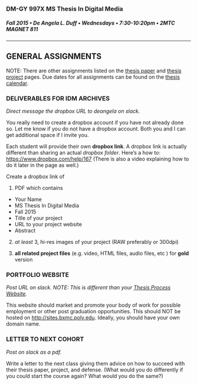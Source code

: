 ### DM-GY 997X MS Thesis In Digital Media
##### Fall 2015 • De Angela L. Duff • Wednesdays • 7:30-10:20pm • 2MTC MAGNET 811 

---

## GENERAL ASSIGNMENTS
NOTE: There are other assignments listed on the [thesis paper](dm997X_ms_thesis_paper.md) and [thesis project](dm997X_ms_thesis_project.md) pages. Due dates for all assignments can be found on the [thesis calendar](dm997X_ms_thesis_calendar.md).


### DELIVERABLES FOR IDM ARCHIVES 

*Direct message the dropbox URL to deangela on slack.*

You really need to create a dropbox account if you have not already done so. Let me know if you do not have a dropbox account. Both you and I can get additional space if I invite you.

Each student will provide their own **dropbox link**. A dropbox link is actually different than sharing an actual *dropbox folder*. Here’s a how to: https://www.dropbox.com/help/167 (There is also a video explaining how to do it later in the page as well.) 
 
Create a dropbox link of 
1. PDF which contains
  * Your Name
  * MS Thesis In Digital Media
  * Fall 2015
  * Title of your project
  * URL to your project website
  * Abstract
  
2. *at least* 3, hi-res images of your project (RAW preferably or 300dpi)

3. **all related project files** (e.g. video, HTML files, audio files, etc ) for **gold** version


### PORTFOLIO WEBSITE

*Post URL on slack. NOTE: This is different than your <a href="dm4003_thesis_website.md">Thesis Process Website</a>.*

This website should market and promote your body of work for possible employment or other post graduation opportunities. This should NOT be hosted on http://sites.bxmc.poly.edu. Ideally, you should have your own domain name.


### LETTER TO NEXT COHORT  

*Post on slack as a pdf.*

Write a letter to the next class giving them advice on how to succeed with their thesis paper, project, and defense. (What would you do differently if you could start the course again? What would you do the same?)






